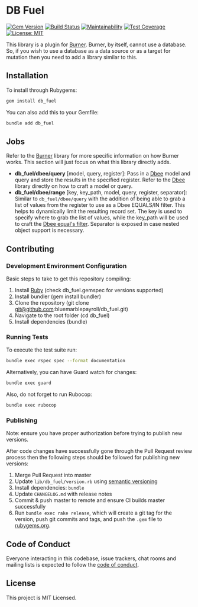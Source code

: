 # DB Fuel

[![Gem Version](https://badge.fury.io/rb/db_fuel.svg)](https://badge.fury.io/rb/db_fuel) [![Build Status](https://travis-ci.org/bluemarblepayroll/db_fuel.svg?branch=master)](https://travis-ci.org/bluemarblepayroll/db_fuel) [![Maintainability](https://api.codeclimate.com/v1/badges/21945483950d9c35fabb/maintainability)](https://codeclimate.com/github/bluemarblepayroll/db_fuel/maintainability) [![Test Coverage](https://api.codeclimate.com/v1/badges/21945483950d9c35fabb/test_coverage)](https://codeclimate.com/github/bluemarblepayroll/db_fuel/test_coverage) [![License: MIT](https://img.shields.io/badge/License-MIT-yellow.svg)](https://opensource.org/licenses/MIT)

This library is a plugin for [Burner](https://github.com/bluemarblepayroll/burner).  Burner, by itself, cannot use a database.  So, if you wish to use a database as a data source or as a target for mutation then you need to add a library similar to this.

## Installation

To install through Rubygems:

````bash
gem install db_fuel
````

You can also add this to your Gemfile:

````bash
bundle add db_fuel
````

## Jobs

Refer to the [Burner](https://github.com/bluemarblepayroll/burner) library for more specific information on how Burner works.  This section will just focus on what this library directly adds.

* **db_fuel/dbee/query** [model, query, register]:  Pass in a [Dbee](https://github.com/bluemarblepayroll/dbee) model and query and store the results in the specified register.  Refer to the [Dbee](https://github.com/bluemarblepayroll/dbee) library directly on how to craft a model or query.
* **db_fuel/dbee/range** [key, key_path, model, query, register, separator]: Similar to `db_fuel/dbee/query` with the addition of being able to grab a list of values from the register to use as a Dbee EQUALS/IN filter.  This helps to dynamically limit the resulting record set.  The key is used to specify where to grab the list of values, while the key_path will be used to craft the [Dbee equal's filter](https://github.com/bluemarblepayroll/dbee/blob/master/lib/dbee/query/filters/equals.rb).  Separator is exposed in case nested object support is necessary.

## Contributing

### Development Environment Configuration

Basic steps to take to get this repository compiling:

1. Install [Ruby](https://www.ruby-lang.org/en/documentation/installation/) (check db_fuel.gemspec for versions supported)
2. Install bundler (gem install bundler)
3. Clone the repository (git clone git@github.com:bluemarblepayroll/db_fuel.git)
4. Navigate to the root folder (cd db_fuel)
5. Install dependencies (bundle)

### Running Tests

To execute the test suite run:

````bash
bundle exec rspec spec --format documentation
````

Alternatively, you can have Guard watch for changes:

````bash
bundle exec guard
````

Also, do not forget to run Rubocop:

````bash
bundle exec rubocop
````

### Publishing

Note: ensure you have proper authorization before trying to publish new versions.

After code changes have successfully gone through the Pull Request review process then the following steps should be followed for publishing new versions:

1. Merge Pull Request into master
2. Update `lib/db_fuel/version.rb` using [semantic versioning](https://semver.org/)
3. Install dependencies: `bundle`
4. Update `CHANGELOG.md` with release notes
5. Commit & push master to remote and ensure CI builds master successfully
6. Run `bundle exec rake release`, which will create a git tag for the version, push git commits and tags, and push the `.gem` file to [rubygems.org](https://rubygems.org).

## Code of Conduct

Everyone interacting in this codebase, issue trackers, chat rooms and mailing lists is expected to follow the [code of conduct](https://github.com/bluemarblepayroll/db_fuel/blob/master/CODE_OF_CONDUCT.md).

## License

This project is MIT Licensed.
